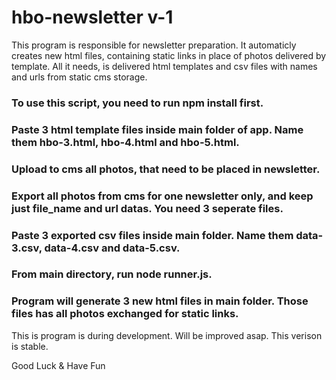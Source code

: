 # hbo-newsletter v-1

This program is responsible for newsletter preparation. It automaticly creates new html files, containing static links in place of photos delivered by template. All it needs, is delivered html templates and csv files with names and urls from static cms storage.

### To use this script, you need to run npm install first.

### Paste 3 html template files inside main folder of app. Name them hbo-3.html, hbo-4.html and hbo-5.html.

### Upload to cms all photos, that need to be placed in newsletter.

### Export all photos from cms for one newsletter only, and keep just file_name and url datas. You need 3 seperate files.

### Paste 3 exported csv files inside main folder. Name them data-3.csv, data-4.csv and data-5.csv.

### From main directory, run node runner.js.

### Program will generate 3 new html files in main folder. Those files has all photos exchanged for static links. 

This is program is during development. Will be improved asap. This verison is stable.

Good Luck & Have Fun
